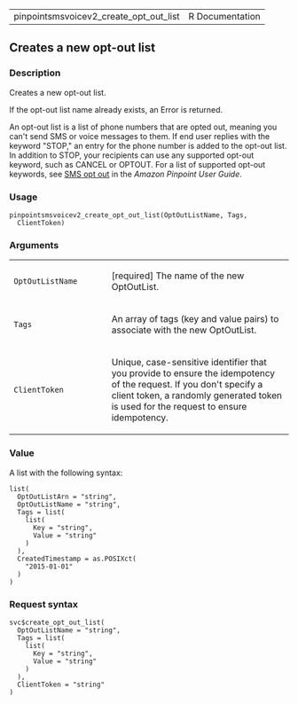 <table style="width: 100%;">
<tbody>
<tr class="odd">
<td>pinpointsmsvoicev2_create_opt_out_list</td>
<td style="text-align: right;">R Documentation</td>
</tr>
</tbody>
</table>

## Creates a new opt-out list

### Description

Creates a new opt-out list.

If the opt-out list name already exists, an Error is returned.

An opt-out list is a list of phone numbers that are opted out, meaning
you can't send SMS or voice messages to them. If end user replies with
the keyword "STOP," an entry for the phone number is added to the
opt-out list. In addition to STOP, your recipients can use any supported
opt-out keyword, such as CANCEL or OPTOUT. For a list of supported
opt-out keywords, see [SMS opt
out](https://docs.aws.amazon.com/pinpoint/latest/userguide/channels-sms-manage.html#channels-sms-manage-optout)
in the *Amazon Pinpoint User Guide*.

### Usage

    pinpointsmsvoicev2_create_opt_out_list(OptOutListName, Tags,
      ClientToken)

### Arguments

<table>
<colgroup>
<col style="width: 35%" />
<col style="width: 65%" />
</colgroup>
<tbody>
<tr class="odd">
<td><code
id="pinpointsmsvoicev2_create_opt_out_list_:_OptOutListName">OptOutListName</code></td>
<td><p>[required] The name of the new OptOutList.</p></td>
</tr>
<tr class="even">
<td><code
id="pinpointsmsvoicev2_create_opt_out_list_:_Tags">Tags</code></td>
<td><p>An array of tags (key and value pairs) to associate with the new
OptOutList.</p></td>
</tr>
<tr class="odd">
<td><code
id="pinpointsmsvoicev2_create_opt_out_list_:_ClientToken">ClientToken</code></td>
<td><p>Unique, case-sensitive identifier that you provide to ensure the
idempotency of the request. If you don't specify a client token, a
randomly generated token is used for the request to ensure
idempotency.</p></td>
</tr>
</tbody>
</table>

### Value

A list with the following syntax:

    list(
      OptOutListArn = "string",
      OptOutListName = "string",
      Tags = list(
        list(
          Key = "string",
          Value = "string"
        )
      ),
      CreatedTimestamp = as.POSIXct(
        "2015-01-01"
      )
    )

### Request syntax

    svc$create_opt_out_list(
      OptOutListName = "string",
      Tags = list(
        list(
          Key = "string",
          Value = "string"
        )
      ),
      ClientToken = "string"
    )

